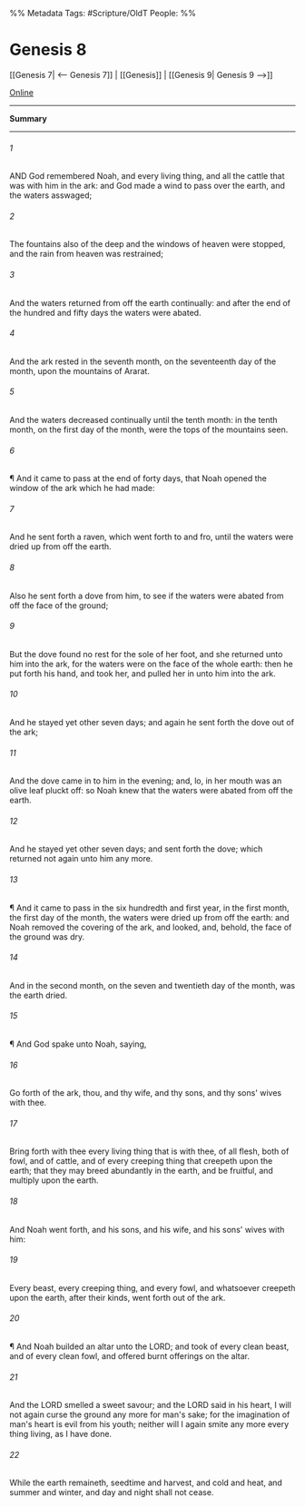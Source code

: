

%% Metadata
Tags: #Scripture/OldT
People: 
%%
# Genesis 8
[[Genesis 7| <-- Genesis 7]] | [[Genesis]] | [[Genesis 9| Genesis 9 -->]]

[Online](https://churchofjesuschrist.org/study/scriptures/ot/gen/8?lang=eng)

---
__Summary__



---

###### 1
AND God remembered Noah, and every living thing, and all the cattle that was with him in the ark: and God made a wind to pass over the earth, and the waters asswaged;
###### 2
The fountains also of the deep and the windows of heaven were stopped, and the rain from heaven was restrained;
###### 3
And the waters returned from off the earth continually: and after the end of the hundred and fifty days the waters were abated.
###### 4
And the ark rested in the seventh month, on the seventeenth day of the month, upon the mountains of Ararat.
###### 5
And the waters decreased continually until the tenth month: in the tenth month, on the first day of the month, were the tops of the mountains seen.
###### 6
¶ And it came to pass at the end of forty days, that Noah opened the window of the ark which he had made:
###### 7
And he sent forth a raven, which went forth to and fro, until the waters were dried up from off the earth.
###### 8
Also he sent forth a dove from him, to see if the waters were abated from off the face of the ground;
###### 9
But the dove found no rest for the sole of her foot, and she returned unto him into the ark, for the waters were on the face of the whole earth: then he put forth his hand, and took her, and pulled her in unto him into the ark.
###### 10
And he stayed yet other seven days; and again he sent forth the dove out of the ark;
###### 11
And the dove came in to him in the evening; and, lo, in her mouth was an olive leaf pluckt off: so Noah knew that the waters were abated from off the earth.
###### 12
And he stayed yet other seven days; and sent forth the dove; which returned not again unto him any more.
###### 13
¶ And it came to pass in the six hundredth and first year, in the first month, the first day of the month, the waters were dried up from off the earth: and Noah removed the covering of the ark, and looked, and, behold, the face of the ground was dry.
###### 14
And in the second month, on the seven and twentieth day of the month, was the earth dried.
###### 15
¶ And God spake unto Noah, saying,
###### 16
Go forth of the ark, thou, and thy wife, and thy sons, and thy sons' wives with thee.
###### 17
Bring forth with thee every living thing that is with thee, of all flesh, both of fowl, and of cattle, and of every creeping thing that creepeth upon the earth; that they may breed abundantly in the earth, and be fruitful, and multiply upon the earth.
###### 18
And Noah went forth, and his sons, and his wife, and his sons' wives with him:
###### 19
Every beast, every creeping thing, and every fowl, and whatsoever creepeth upon the earth, after their kinds, went forth out of the ark.
###### 20
¶ And Noah builded an altar unto the LORD; and took of every clean beast, and of every clean fowl, and offered burnt offerings on the altar.
###### 21
And the LORD smelled a sweet savour; and the LORD said in his heart, I will not again curse the ground any more for man's sake; for the imagination of man's heart is evil from his youth; neither will I again smite any more every thing living, as I have done.
###### 22
While the earth remaineth, seedtime and harvest, and cold and heat, and summer and winter, and day and night shall not cease.



